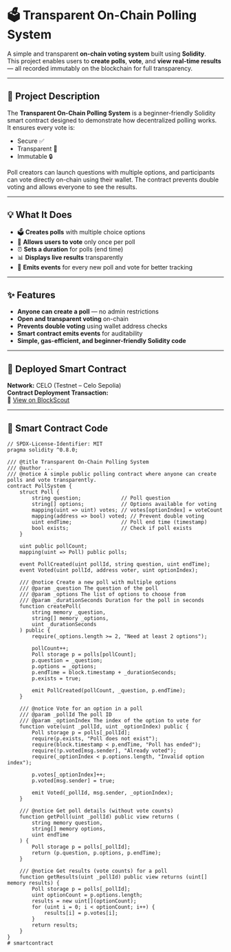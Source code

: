 # 🗳️ Transparent On-Chain Polling System

A simple and transparent **on-chain voting system** built using **Solidity**.  
This project enables users to **create polls**, **vote**, and **view real-time results** — all recorded immutably on the blockchain for full transparency.

---

## 📘 Project Description

The **Transparent On-Chain Polling System** is a beginner-friendly Solidity smart contract designed to demonstrate how decentralized polling works.  
It ensures every vote is:
- Secure ✅  
- Transparent 🧠  
- Immutable 🔒  

Poll creators can launch questions with multiple options, and participants can vote directly on-chain using their wallet. The contract prevents double voting and allows everyone to see the results.

---

## 💡 What It Does

- 🗳 **Creates polls** with multiple choice options  
- 👥 **Allows users to vote** only once per poll  
- ⏰ **Sets a duration** for polls (end time)  
- 📊 **Displays live results** transparently  
- 💬 **Emits events** for every new poll and vote for better tracking  

---

## ✨ Features

- **Anyone can create a poll** — no admin restrictions  
- **Open and transparent voting** on-chain  
- **Prevents double voting** using wallet address checks  
- **Smart contract emits events** for auditability  
- **Simple, gas-efficient, and beginner-friendly Solidity code**  

---

## 🚀 Deployed Smart Contract

**Network:** CELO (Testnet – Celo Sepolia)  
**Contract Deployment Transaction:**  
🔗 [View on BlockScout](https://celo-sepolia.blockscout.com/tx/0x6fbea569ca3a2ce06e32bf713fdbed8fb28b055d6a97025a973470301ae2b643)

---

## 🧩 Smart Contract Code

```solidity
// SPDX-License-Identifier: MIT
pragma solidity ^0.8.0;

/// @title Transparent On-Chain Polling System
/// @author ...
/// @notice A simple public polling contract where anyone can create polls and vote transparently.
contract PollSystem {
    struct Poll {
        string question;             // Poll question
        string[] options;            // Options available for voting
        mapping(uint => uint) votes; // votes[optionIndex] = voteCount
        mapping(address => bool) voted; // Prevent double voting
        uint endTime;                // Poll end time (timestamp)
        bool exists;                 // Check if poll exists
    }

    uint public pollCount;
    mapping(uint => Poll) public polls;

    event PollCreated(uint pollId, string question, uint endTime);
    event Voted(uint pollId, address voter, uint optionIndex);

    /// @notice Create a new poll with multiple options
    /// @param _question The question of the poll
    /// @param _options The list of options to choose from
    /// @param _durationSeconds Duration for the poll in seconds
    function createPoll(
        string memory _question,
        string[] memory _options,
        uint _durationSeconds
    ) public {
        require(_options.length >= 2, "Need at least 2 options");

        pollCount++;
        Poll storage p = polls[pollCount];
        p.question = _question;
        p.options = _options;
        p.endTime = block.timestamp + _durationSeconds;
        p.exists = true;

        emit PollCreated(pollCount, _question, p.endTime);
    }

    /// @notice Vote for an option in a poll
    /// @param _pollId The poll ID
    /// @param _optionIndex The index of the option to vote for
    function vote(uint _pollId, uint _optionIndex) public {
        Poll storage p = polls[_pollId];
        require(p.exists, "Poll does not exist");
        require(block.timestamp < p.endTime, "Poll has ended");
        require(!p.voted[msg.sender], "Already voted");
        require(_optionIndex < p.options.length, "Invalid option index");

        p.votes[_optionIndex]++;
        p.voted[msg.sender] = true;

        emit Voted(_pollId, msg.sender, _optionIndex);
    }

    /// @notice Get poll details (without vote counts)
    function getPoll(uint _pollId) public view returns (
        string memory question,
        string[] memory options,
        uint endTime
    ) {
        Poll storage p = polls[_pollId];
        return (p.question, p.options, p.endTime);
    }

    /// @notice Get results (vote counts) for a poll
    function getResults(uint _pollId) public view returns (uint[] memory results) {
        Poll storage p = polls[_pollId];
        uint optionCount = p.options.length;
        results = new uint[](optionCount);
        for (uint i = 0; i < optionCount; i++) {
            results[i] = p.votes[i];
        }
        return results;
    }
}
# smartcontract
